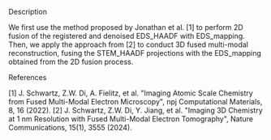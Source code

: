 Description

We first use the method proposed by Jonathan et al. [1] to perform 2D fusion of the registered and denoised EDS_HAADF with EDS_mapping. Then, we apply the approach from [2] to conduct 3D fused multi-modal reconstruction, fusing the STEM_HAADF projections with the EDS_mapping obtained from the 2D fusion process.

References

[1] J. Schwartz, Z.W. Di, A. Fielitz, et al. "Imaging Atomic Scale Chemistry from Fused Multi-Modal Electron Microscopy", npj Computational Materials, 8, 16 (2022).
[2] J. Schwartz, Z.W. Di, Y. Jiang, et al. "Imaging 3D Chemistry at 1 nm Resolution with Fused Multi-Modal Electron Tomography", Nature Communications, 15(1), 3555 (2024).
